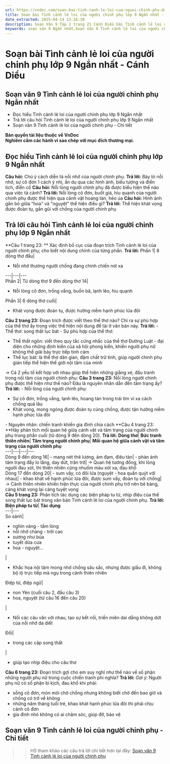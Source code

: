 ```yaml
---
url: https://vndoc.com/soan-bai-tinh-canh-le-loi-cua-nguoi-chinh-phu-dang-tran-con-sieu-ngan-192645
title: Soạn bài Tình cảnh lẻ loi của người chinh phụ lớp 9 Ngắn nhất - Cánh Diều - VnDoc.com
date_extracted: 2025-04-14 13:16:30
description: Soạn Văn 9 Tập 1 trang 21 Cánh Diều bài Tình cảnh lẻ loi của người chinh phụ - Ngắn nhất gồm phần trả lời chi tiết, đầy đủ, bám sát các câu hỏi, yêu cầu trong SGK (chỉ có trên VnDoc). Mời các bạn tham khảo.
keywords: soạn văn 9 Ngắn nhất,Soạn Văn 9 Tình cảnh lẻ loi của người chinh phụ Ngắn nhất,Tình cảnh lẻ loi của người chinh phụ lớp 9,Soạn bài Tình cảnh lẻ loi của người chinh phụ Ngắn nhất,soạn văn 9 Tập 1 trang 21 Cánh Diều Ngắn nhất,Tình cảnh lẻ loi của người chinh phụ lớp 9 Cánh Diều,Tình cảnh lẻ loi của người chinh phụ trang 21 lớp 9,văn 9,ngữ văn 9,soạn văn 9 Cánh Diều Ngắn nhất,soạn văn 9 tập 1,giải văn 9,soạn ngữ văn 9,giải ngữ văn 9,giải sgk ngữ văn 9
---
```


# Soạn bài Tình cảnh lẻ loi của người chinh phụ lớp 9 Ngắn nhất - Cánh Diều
## **Soạn văn 9 Tình cảnh lẻ loi của người chinh phụ Ngắn nhất**
  * Đọc hiểu Tình cảnh lẻ loi của người chinh phụ lớp 9 Ngắn nhất
  * Trả lời câu hỏi Tình cảnh lẻ loi của người chinh phụ lớp 9 Ngắn nhất
  * Soạn văn 9 Tình cảnh lẻ loi của người chinh phụ - Chi tiết

**Bản quyền tài liệu thuộc về VnDoc**  
**Nghiêm cấm các hành vi sao chép với mục đích thương mại.**
## **Đọc hiểu Tình cảnh lẻ loi của người chinh phụ lớp 9 Ngắn nhất**
**Câu hỏi:** Chú ý cách diễn tả nỗi nhớ của người chinh phụ.
**Trả lời:**
Bày tỏ nỗi nhớ, sự cô đơn 1 cách ý nhị, ẩn dụ qua các hình ảnh, biểu tượng và điển tích, điển cố
**Câu hỏi:** Nỗi lòng người chinh phụ đã được biểu hiện thế nào qua việc tả cảnh?
**Trả lời:**
Nỗi lòng cô đơn, buốt giá, hiu quạnh của người chinh phụ được thể hiện qua cảnh vật hoang tàn, héo úa
**Câu hỏi:** Hình ảnh gắn bó giữa "hoa" và "nguyệt" thể hiện điều gì?
**Trả lời:**
Thể hiện khát vọng được đoàn tụ, gần gũi với chồng của người chinh phụ
## **Trả lời câu hỏi Tình cảnh lẻ loi của người chinh phụ lớp 9 Ngắn nhất**
**Câu 1 trang 23: ** Xác định bố cục của đoạn trích Tình cảnh lẻ loi của người chinh phụ; cho biết nội dung chính của từng phần.
**Trả lời:**
Phần 1| 8 dòng thơ đầu| 
  * Nỗi nhớ thương người chồng đang chinh chiến nơi xa

---|---|---  
Phần 2| Từ dòng thơ 9 đến dòng thơ 14| 
  * Nỗi lòng cô đơn, trống vắng, buồn bã, lạnh lẽo, hiu quạnh

Phần 3| 6 dòng thơ cuối| 
  * Khát vọng được đoàn tụ, được hưởng niềm hạnh phúc lứa đôi

**Câu 2 trang 23:** Đoạn trích được viết theo thể thơ nào? Chỉ ra sự phù hợp của thể thơ ấy trong việc thể hiện nội dung đề tài ở văn bản này.
**Trả lời:**
\- Thể thơ: song thất lục bát
\- Sự phù hợp của thể thơ:
  * Thể thất ngôn: viết theo quy tắc cứng nhắc của thể thơ Đường Luật - đại diện cho những định kiến của xã hội phong kiến, khiến người phụ nữ không thể giãi bày trực tiếp tình cảm
  * Thể lục bát: là thể thơ dân gian, đậm chất trữ tình, giúp người chinh phụ gián tiếp thể hiện thế giới nội tâm của mình

→ Cả 2 yếu tố kết hợp với nhau giúp thể hiện những giằng xé, đấu tranh trong nội tâm của người chinh phụ:
**Câu 3 trang 23:** Nỗi lòng người chinh phụ được thể hiện như thế nào? Đâu là nguyên nhân dẫn đến tâm trạng ấy?
**Trả lời:**
\- Nỗi lòng của người chinh phụ:
  * Sự cô đơn, trống vắng, lạnh lẽo, hoang tàn trong trái tim vì xa cách chồng quá lâu
  * Khát vọng, mong ngóng được đoàn tụ cùng chồng, được tận hưởng niềm hạnh phúc lứa đôi

\- Nguyên nhân: chiến tranh khiến gia đình chia cách
**Câu 4 trang 23: **Hãy phân tích mối quan hệ giữa cảnh vật và tâm trạng của người chinh phụ trong phần cuối \(từ dòng 9 đến dòng 20\).
**Trả lời:**
**Dòng thơ**| **Bức tranh thiên nhiên**| **Tâm trạng người chinh phụ**| **Mối quan hệ giữa cảnh vật và tâm trạng của người chinh phụ**  
---|---|---|---  
Dòng 9 đến dòng 16| \- mang nét thê lương, ảm đạm, điêu tàn| \- phản ánh tâm trạng đầy lo lắng, day dứt, trăn trở| → Quan hệ tương đồng, khi lòng người đau xót, thì thiên nhiên cũng nhuốm màu xót xa, đau khổ  
Dòng 17 đến dòng 20| \- sum vầy, có đôi lứa \(nguyệt - hoa quấn quýt với nhau\)| \- khao khát về hạnh phúc lứa đôi, được sum vầy, đoàn tụ với chồng| → Cảnh thiên nhiên khiến hiện thực của người chinh phụ trở nên bẽ bàng, càng khát vọng lại càng tuyệt vọng  
**Câu 5 trang 23:** Phân tích tác dụng các biện pháp tu từ, nhịp điệu của thể song thất lục bát trong văn bản Tình cảnh lẻ loi của người chinh phụ.
**Trả lời:**
**Biện pháp tu từ**| **Tác dụng**  
---|---  
So sánh| 
  * nghìn vàng - tấm lòng
  * nỗi nhớ chàng - trời cao
  * sương như búa
  * tuyết dừa cưa
  * hoa - nguyệt...

| 
  * Khắc họa nội tâm mong nhớ chồng sâu sắc, nhưng được giấu đi, không bộ lộ trực tiếp mà ngụ trong cảnh thiên nhiên

Điệp từ, điệp ngữ| 
  * non Yên \(cuối câu 2, đầu câu 3\)
  * hoa, nguyệt \(từ câu 16 đến câu 20\)

| 
  * Nối các câu văn với nhau, tạo sự kết nối, triền miên dai dẳng không dứt của nỗi nhớ da diết

Đối| 
  * trong các cặp song thất

| 
  * giúp tạo nhịp điệu cho câu thơ

**Câu 6 trang 23:** Đoạn trích gợi cho em suy nghĩ như thế nào về số phận những người phụ nữ trong cuộc chiến tranh phi nghĩa?
**Trả lời:**
_Gợi ý:_
Người phụ nữ có số phận bi kịch, đau khổ khi phải:
  * sống cô đơn, mòn mỏi chờ chồng nhưng không biết chờ đến bao giờ và chồng có trở về không
  * những năm tháng tuổi trẻ, khao khát hạnh phúc lứa đôi thì phải chịu cảnh cô đơn
  * gia đình nhỏ không có ai chăm sóc, giúp đỡ, bảo vệ

## **Soạn văn 9 Tình cảnh lẻ loi của người chinh phụ - Chi tiết**
>> HS tham khảo các câu trả lời chi tiết hơn tại đây: [Soạn văn 9 Tình cảnh lẻ loi của người chinh phụ](<https://vndoc.com/soan-bai-tinh-canh-le-loi-cua-nguoi-chinh-phu-lop-9-canh-dieu-320048>)
